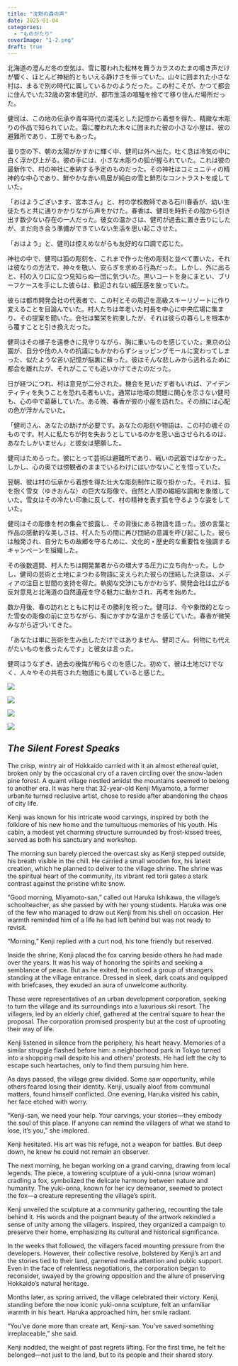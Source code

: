 ```yaml
---
title: "沈黙の森の声"
date: 2025-01-04
categories: 
  - "ものがたり"
coverImage: "1-2.png"
draft: true
---
```


北海道の澄んだ冬の空気は、雪に覆われた松林を舞うカラスのたまの鳴き声だけが響く、ほとんど神秘的ともいえる静けさを伴っていた。山々に囲まれた小さな村は、まるで別の時代に属しているかのようだった。この村こそが、かつて都会に住んでいた32歳の宮本健司が、都市生活の喧騒を捨てて移り住んだ場所だった。

健司は、この地の伝承や青年時代の混沌とした記憶から着想を得た、精緻な木彫りの作品で知られていた。霜に覆われた木々に囲まれた彼の小さな小屋は、彼の避難所であり、工房でもあった。

曇り空の下、朝の太陽がかすかに輝く中、健司は外へ出た。吐く息は冷気の中に白く浮かび上がる。彼の手には、小さな木彫りの狐が握られていた。これは彼の最新作で、村の神社に奉納する予定のものだった。その神社はコミュニティの精神的な中心であり、鮮やかな赤い鳥居が純白の雪と鮮烈なコントラストを成していた。

「おはようございます、宮本さん」と、村の学校教師である石川春香が、幼い生徒たちと共に通りかかりながら声をかけた。春香は、健司を時折その殻から引き出す数少ない存在の一人だった。彼女の温かさは、健司が過去に置き去りにしたが、まだ向き合う準備ができていない生活を思い起こさせた。

「おはよう」と、健司は控えめながらも友好的な口調で応じた。

神社の中で、健司は狐の彫刻を、これまで作った他の彫刻と並べて置いた。それは彼なりの方法で、神々を敬い、安らぎを求める行為だった。しかし、外に出ると、村の入り口に立つ見知らぬ一団に気づいた。黒いコートを身にまとい、ブリーフケースを手にした彼らは、歓迎されない威圧感を放っていた。

彼らは都市開発会社の代表者で、この村とその周辺を高級スキーリゾートに作り変えることを目論んでいた。村人たちは年老いた村長を中心に中央広場に集まり、その提案を聞いた。会社は繁栄を約束したが、それは彼らの暮らしを根本から覆すことと引き換えだった。

健司はその様子を遠巻きに見守りながら、胸に重いものを感じていた。東京の公園が、自分や他の人々の抗議にもかかわらずショッピングモールに変わってしまった、似たような苦い記憶が脳裏に蘇った。彼はそんな悲しみから逃れるために都会を離れたが、それがここでも追いかけてきたのだった。

日が経つにつれ、村は意見が二分された。機会を見いだす者もいれば、アイデンティティを失うことを恐れる者もいた。通常は地域の問題に関心を示さない健司も、心の中で葛藤していた。ある晩、春香が彼の小屋を訪れた。その顔には心配の色が浮かんでいた。

「健司さん、あなたの助けが必要です。あなたの彫刻や物語は、この村の魂そのものです。村人に私たちが何を失おうとしているのかを思い出させられるのは、あなたしかいません」と彼女は懇願した。

健司はためらった。彼にとって芸術は避難所であり、戦いの武器ではなかった。しかし、心の奥では傍観者のままでいるわけにはいかないことを悟っていた。

翌朝、彼は村の伝承から着想を得た壮大な彫刻制作に取り掛かった。それは、狐を抱く雪女（ゆきおんな）の巨大な彫像で、自然と人間の繊細な調和を象徴していた。雪女はその冷たい印象に反して、村の精神を表す狐を守るような姿をしていた。

健司はその彫像を村の集会で披露し、その背後にある物語を語った。彼の言葉と作品の感動的な美しさは、村人たちの間に再び団結の意識を呼び起こした。彼らは触発され、自分たちの故郷を守るために、文化的・歴史的な重要性を強調するキャンペーンを組織した。

その後数週間、村人たちは開発業者からの増大する圧力に立ち向かった。しかし、健司の芸術と土地にまつわる物語に支えられた彼らの団結した決意は、メディアの注目と世間の支持を得た。執拗な交渉にもかかわらず、開発会社は広がる反対意見と北海道の自然遺産を守る魅力に動かされ、再考を始めた。

数か月後、春の訪れとともに村はその勝利を祝った。健司は、今や象徴的となった雪女の彫像の前に立ちながら、胸にかすかな温かさを感じていた。春香が微笑みながら近づいてきた。

「あなたは単に芸術を生み出しただけではありません、健司さん。何物にも代えがたいものを救ったんです」と彼女は言った。

健司はうなずき、過去の後悔が和らぐのを感じた。初めて、彼は土地だけでなく、人々やその共有された物語にも属していると感じた。

![](images/1-2-1024x585.png)

![](images/2-2-1024x585.png)

![](images/3-2-1024x585.png)

![](images/4-2-1024x585.png)

## _The Silent Forest Speaks_

The crisp, wintry air of Hokkaido carried with it an almost ethereal quiet, broken only by the occasional cry of a raven circling over the snow-laden pine forest. A quaint village nestled amidst the mountains seemed to belong to another era. It was here that 32-year-old Kenji Miyamoto, a former urbanite turned reclusive artist, chose to reside after abandoning the chaos of city life.

Kenji was known for his intricate wood carvings, inspired by both the folklore of his new home and the tumultuous memories of his youth. His cabin, a modest yet charming structure surrounded by frost-kissed trees, served as both his sanctuary and workshop.

The morning sun barely pierced the overcast sky as Kenji stepped outside, his breath visible in the chill. He carried a small wooden fox, his latest creation, which he planned to deliver to the village shrine. The shrine was the spiritual heart of the community, its vibrant red torii gates a stark contrast against the pristine white snow.

“Good morning, Miyamoto-san,” called out Haruka Ishikawa, the village’s schoolteacher, as she passed by with her young students. Haruka was one of the few who managed to draw out Kenji from his shell on occasion. Her warmth reminded him of a life he had left behind but was not ready to revisit.

“Morning,” Kenji replied with a curt nod, his tone friendly but reserved.

Inside the shrine, Kenji placed the fox carving beside others he had made over the years. It was his way of honoring the spirits and seeking a semblance of peace. But as he exited, he noticed a group of strangers standing at the village entrance. Dressed in sleek, dark coats and equipped with briefcases, they exuded an aura of unwelcome authority.

These were representatives of an urban development corporation, seeking to turn the village and its surroundings into a luxurious ski resort. The villagers, led by an elderly chief, gathered at the central square to hear the proposal. The corporation promised prosperity but at the cost of uprooting their way of life.

Kenji listened in silence from the periphery, his heart heavy. Memories of a similar struggle flashed before him: a neighborhood park in Tokyo turned into a shopping mall despite his and others’ protests. He had left the city to escape such heartaches, only to find them pursuing him here.

As days passed, the village grew divided. Some saw opportunity, while others feared losing their identity. Kenji, usually aloof from communal matters, found himself conflicted. One evening, Haruka visited his cabin, her face etched with worry.

“Kenji-san, we need your help. Your carvings, your stories—they embody the soul of this place. If anyone can remind the villagers of what we stand to lose, it’s you,” she implored.

Kenji hesitated. His art was his refuge, not a weapon for battles. But deep down, he knew he could not remain an observer.

The next morning, he began working on a grand carving, drawing from local legends. The piece, a towering sculpture of a yuki-onna (snow woman) cradling a fox, symbolized the delicate harmony between nature and humanity. The yuki-onna, known for her icy demeanor, seemed to protect the fox—a creature representing the village’s spirit.

Kenji unveiled the sculpture at a community gathering, recounting the tale behind it. His words and the poignant beauty of the artwork rekindled a sense of unity among the villagers. Inspired, they organized a campaign to preserve their home, emphasizing its cultural and historical significance.

In the weeks that followed, the villagers faced mounting pressure from the developers. However, their collective resolve, bolstered by Kenji’s art and the stories tied to their land, garnered media attention and public support. Even in the face of relentless negotiations, the corporation began to reconsider, swayed by the growing opposition and the allure of preserving Hokkaido’s natural heritage.

Months later, as spring arrived, the village celebrated their victory. Kenji, standing before the now iconic yuki-onna sculpture, felt an unfamiliar warmth in his heart. Haruka approached him, her smile radiant.

“You’ve done more than create art, Kenji-san. You’ve saved something irreplaceable,” she said.

Kenji nodded, the weight of past regrets lifting. For the first time, he felt he belonged—not just to the land, but to its people and their shared story.
